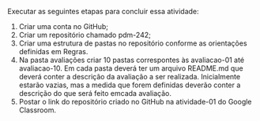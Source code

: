 
Executar as seguintes etapas para concluir essa atividade:
1) Criar uma conta no GitHub;
2) Criar um repositório chamado pdm-242;
3) Criar uma estrutura de pastas no repositório conforme as orientações definidas em Regras.
4) Na pasta avaliações criar 10 pastas correspontes às avaliacao-01 até avaliacao-10. Em cada pasta deverá ter um arquivo README.md que deverá conter a descrição da avaliação a ser realizada. Inicialmente estarão vazias, mas a medida que forem definidas deverão conter a descrição do que será feito emcada avaliação.
5) Postar o link do repositório criado no GitHub na atividade-01 do Google Classroom.
